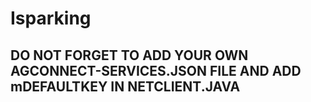 # Isparking
DO NOT FORGET TO ADD YOUR OWN AGCONNECT-SERVICES.JSON FILE AND ADD mDEFAULTKEY IN NETCLIENT.JAVA 
--
